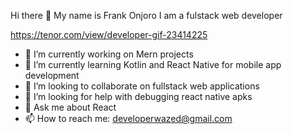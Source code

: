Hi there 👋 My name is Frank Onjoro
I am a fulstack web developer

https://tenor.com/view/developer-gif-23414225

- 🔭 I’m currently working on Mern projects
- 🌱 I’m currently learning Kotlin and React Native for mobile app development
- 👯 I’m looking to collaborate on fullstack web applications
- 🤔 I’m looking for help with debugging react native apks
- 💬 Ask me about React
- 📫 How to reach me: developerwazed@gmail.com
